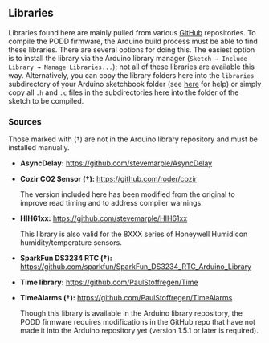 ## Libraries

Libraries found here are mainly pulled from various [GitHub](https://github.com) repositories.  To compile the PODD firmware, the Arduino build process must be able to find these libraries.  There are several options for doing this.  The easiest option is to install the library via the Arduino library manager (`Sketch → Include Library → Manage Libraries...`); not all of these libraries are available this way.  Alternatively, you can copy the library folders here into the `libraries` subdirectory of your Arduino sketchbook folder (see [here](https://www.arduino.cc/en/Guide/Libraries) for help) or simply copy all `.h` and `.c` files in the subdirectories here into the folder of the sketch to be compiled.


### Sources
Those marked with (†) are not in the Arduino library repository and must be installed manually.
- **AsyncDelay:**
  <https://github.com/stevemarple/AsyncDelay>
- **Cozir CO2 Sensor (†):**
  <https://github.com/roder/cozir>

  The version included here has been modified from the original to improve read timing and to address compiler warnings.
- **HIH61xx:**
  <https://github.com/stevemarple/HIH61xx>
  
  This library is also valid for the 8XXX series of Honeywell HumidIcon humidity/temperature sensors.
- **SparkFun DS3234 RTC (†):**
  <https://github.com/sparkfun/SparkFun_DS3234_RTC_Arduino_Library>
- **Time library:**
  <https://github.com/PaulStoffregen/Time>
- **TimeAlarms (†):**
  <https://github.com/PaulStoffregen/TimeAlarms>
  
  Though this library is available in the Arduino library repository, the PODD firmware requires modifications in the GitHub repo that have not made it into the Arduino repository yet (version 1.5.1 or later is required).

